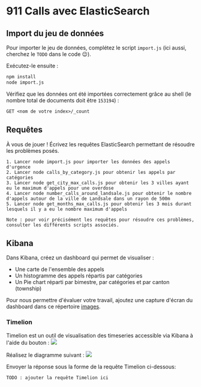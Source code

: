 # 911 Calls avec ElasticSearch

## Import du jeu de données

Pour importer le jeu de données, complétez le script `import.js` (ici aussi, cherchez le `TODO` dans le code :wink:).

Exécutez-le ensuite :

```bash
npm install
node import.js
```

Vérifiez que les données ont été importées correctement grâce au shell (le nombre total de documents doit être `153194`) :

```
GET <nom de votre index>/_count
```

## Requêtes

À vous de jouer ! Écrivez les requêtes ElasticSearch permettant de résoudre les problèmes posés.

```
1. Lancer node import.js pour importer les données des appels d'urgence
2. Lancer node calls_by_category.js pour obtenir les appels par catégories
3. Lancer node get_city_max_calls.js pour obtenir les 3 villes ayant eu le maximum d'appels pour une overdose
4. Lancer node number_calls_around_landsale.js pour obtenir le nombre d'appels autour de la ville de Landsale dans un rayon de 500m
5. Lancer node get_months_max_calls.js pour obtenir les 3 mois durant lesquels il y a eu le nombre maximum d'appels

Note : pour voir précisément les requêtes pour résoudre ces problèmes, consulter les différents scripts associés.
```

## Kibana

Dans Kibana, créez un dashboard qui permet de visualiser :

* Une carte de l'ensemble des appels
* Un histogramme des appels répartis par catégories
* Un Pie chart réparti par bimestre, par catégories et par canton (township)

Pour nous permettre d'évaluer votre travail, ajoutez une capture d'écran du dashboard dans ce répertoire [images](images).

### Timelion
Timelion est un outil de visualisation des timeseries accessible via Kibana à l'aide du bouton : ![](images/timelion.png)

Réalisez le diagramme suivant :
![](images/timelion-chart.png)

Envoyer la réponse sous la forme de la requête Timelion ci-dessous:  

```
TODO : ajouter la requête Timelion ici
```
